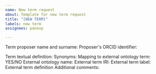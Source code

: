 ```yaml
---
name: New term request
about: Template for new term request
title: "[NEW TERM]"
labels: new term
assignees: panovp

---
```


Term proposer name and surname:
Proposer's ORCID identifier:

Term textual definition:
Synonyms:
Mapping to external ontology term: YES/NO
External ontology name:
External term IRI:
External term label:
External term definition
Additional comments:

